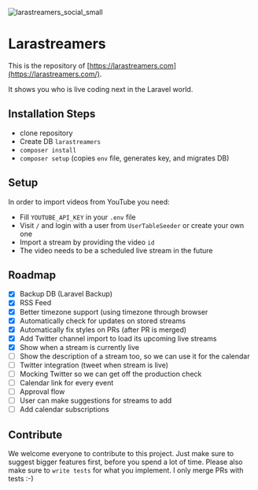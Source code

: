 ![larastreamers_social_small](https://user-images.githubusercontent.com/1394539/118348006-a0340000-b547-11eb-8359-1bb8649d9602.png)


# Larastreamers

This is the repository of [https://larastreamers.com](https://larastreamers.com/).

It shows you who is live coding next in the Laravel world.

## Installation Steps

* clone repository
* Create DB `larastreamers`
* `composer install`
* `composer setup` (copies `env` file, generates key, and migrates DB)

## Setup

In order to import videos from  YouTube you need:

* Fill `YOUTUBE_API_KEY` in your `.env` file
* Visit `/` and login with a user from `UserTableSeeder` or create your own one
* Import a stream by providing the video `id` 
* The video needs to be a scheduled live stream in the future

## Roadmap

* [x] Backup DB (Laravel Backup)
* [x] RSS Feed
* [x] Better timezone support (using timezone through browser
* [x] Automatically check for updates on stored streams
* [x] Automatically fix styles on PRs (after PR is merged)
* [x] Add Twitter channel import to load its upcoming live streams
* [x] Show when a stream is currently live
* [ ] Show the description of a stream too, so we can use it for the calendar
* [ ] Twitter integration (tweet when stream is live)
* [ ] Mocking Twitter so we can get off the production check
* [ ] Calendar link for every event
* [ ] Approval flow
* [ ] User can make suggestions for streams to add
* [ ] Add calendar subscriptions

## Contribute

We welcome everyone to contribute to this project. Just make sure to suggest bigger features first, before you spend a lot of time. Please also make sure to `write tests` for what you implement. I only merge PRs with tests :-)
